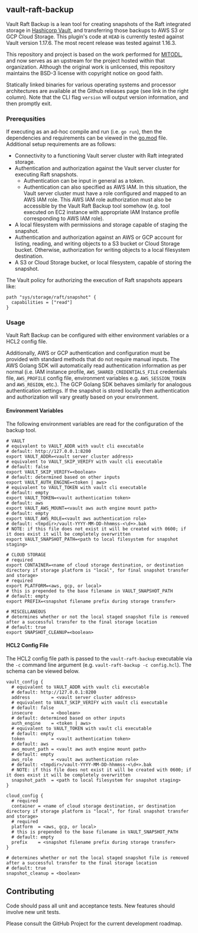 ## vault-raft-backup

Vault Raft Backup is a lean tool for creating snapshots of the Raft integrated storage in [Hashicorp Vault](https://www.vaultproject.io), and transferring those backups to AWS S3 or GCP Cloud Storage. This plugin's code at `HEAD` is currently tested against Vault version 1.17.6. The most recent release was tested against 1.16.3.

This repository and project is based on the work performed for [MITODL](https://github.com/mitodl/vault-raft-backup), and now serves as an upstream for the project hosted within that organization. Although the original work is unlicensed, this repository maintains the BSD-3 license with copyright notice on good faith.

Statically linked binaries for various operating systems and processor architectures are available at the Github releases page (see link in the right column). Note that the CLI flag `version` will output version information, and then promptly exit.

### Prerequsities

If executing as an ad-hoc compile and run (i.e. `go run`), then the dependencies and requirements can be viewed in the [go.mod](go.mod) file. Additional setup requirements are as follows:

- Connectivity to a functioning Vault server cluster with Raft integrated storage.
- Authentication and authorization against the Vault server cluster for executing Raft snapshots.
  - Authentication can be input in general as a token.
  - Authentication can also specified as AWS IAM. In this situation, the Vault server cluster must have a role configured and mapped to an AWS IAM role. This AWS IAM role authorization must also be accessible by the Vault Raft Backup tool somehow (e.g. tool executed on EC2 instance with appropriate IAM Instance profile corresponding to AWS IAM role).
- A local filesystem with permissions and storage capable of staging the snapshot.
- Authentication and authorization against an AWS or GCP account for listing, reading, and writing objects to a S3 bucket or Cloud Storage bucket. Otherwise, authorization for writing objects to a local filesystem destination.
- A S3 or Cloud Storage bucket, or local filesystem, capable of storing the snapshot.

The Vault policy for authorizing the execution of Raft snapshots appears like:

```hcl
path "sys/storage/raft/snapshot" {
  capabilities = ["read"]
}
```

### Usage

Vault Raft Backup can be configured with either environment variables or a HCL2 config file.

Additionally, AWS or GCP authentication and configuration must be provided with standard methods that do not require manual inputs. The AWS Golang SDK will automatically read authentication information as per normal (i.e. IAM instance profile, `AWS_SHARED_CREDENTIALS_FILE` credentials file, `AWS_PROFILE` config file, environment variables e.g. `AWS_SESSION_TOKEN` and `AWS_REGION`, etc.). The GCP Golang SDK behaves similarly for analogous authentication settings. If the snapshot is stored locally then authentication and authorization will vary greatly based on your environment.

#### Environment Variables

The following environment variables are read for the configuration of the backup tool.

```
# VAULT
# equivalent to VAULT_ADDR with vault cli executable
# default: http://127.0.0.1:8200
export VAULT_ADDR=<vault server cluster address>
# equivalent to VAULT_SKIP_VERIFY with vault cli executable
# default: false
export VAULT_SKIP_VERIFY=<boolean>
# default: determined based on other inputs
export VAULT_AUTH_ENGINE=<token | aws>
# equivalent to VAULT_TOKEN with vault cli executable
# default: empty
export VAULT_TOKEN=<vault authentication token>
# default: aws
export VAULT_AWS_MOUNT=<vault aws auth engine mount path>
# default: empty
export VAULT_AWS_ROLE=<vault aws authentication role>
# default: <tmpdir>/vault-YYYY-MM-DD-hhmmss-<\d+>.bak
# NOTE: if this file does not exist it will be created with 0600; if it does exist it will be completely overwritten
export VAULT_SNAPSHOT_PATH=<path to local filesystem for snapshot staging>

# CLOUD STORAGE
# required
export CONTAINER=<name of cloud storage destination, or destination directory if storage platform is "local", for final snapshot transfer and storage>
# required
export PLATFORM=<aws, gcp, or local>
# this is prepended to the base filename in VAULT_SNAPSHOT_PATH
# default: empty
export PREFIX=<snapshot filename prefix during storage transfer>

# MISCELLANEOUS
# determines whether or not the local staged snapshot file is removed after a successful transfer to the final storage location
# default: true
export SNAPSHOT_CLEANUP=<boolean>
```

#### HCL2 Config File

The HCL2 config file path is passed to the `vault-raft-backup` executable via the `-c` command line argument (e.g. `vault-raft-backup -c config.hcl`). The schema can be viewed below.

```hcl2
vault_config {
  # equivalent to VAULT_ADDR with vault cli executable
  # default: http://127.0.0.1:8200
  address        = <vault server cluster address>
  # equivalent to VAULT_SKIP_VERIFY with vault cli executable
  # default: false
  insecure       = <boolean>
  # default: determined based on other inputs
  auth_engine    = <token | aws>
  # equivalent to VAULT_TOKEN with vault cli executable
  # default: empty
  token          = <vault authentication token>
  # default: aws
  aws_mount_path = <vault aws auth engine mount path>
  # default: empty
  aws_role       = <vault aws authentication role>
  # default: <tmpdir>/vault-YYYY-MM-DD-hhmmss-<\d+>.bak
  # NOTE: if this file does not exist it will be created with 0600; if it does exist it will be completely overwritten
  snapshot_path  = <path to local filesystem for snapshot staging>
}

cloud_config {
  # required
  container = <name of cloud storage destination, or destination directory if storage platform is "local", for final snapshot transfer and storage>
  # required
  platform  = <aws, gcp, or local>
  # this is prepended to the base filename in VAULT_SNAPSHOT_PATH
  # default: empty
  prefix    = <snapshot filename prefix during storage transfer>
}

# determines whether or not the local staged snapshot file is removed after a successful transfer to the final storage location
# default: true
snapshot_cleanup = <boolean>
```

## Contributing
Code should pass all unit and acceptance tests. New features should involve new unit tests.

Please consult the GitHub Project for the current development roadmap.
